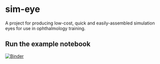 # sim-eye
A project for producing low-cost, quick and easily-assembled simulation eyes for use in ophthalmology training.

## Run the example notebook
[![Binder](https://mybinder.org/badge_logo.svg)](https://mybinder.org/v2/gh/stuwilmur/sim-eye/HEAD?filepath=Example.ipynb)
